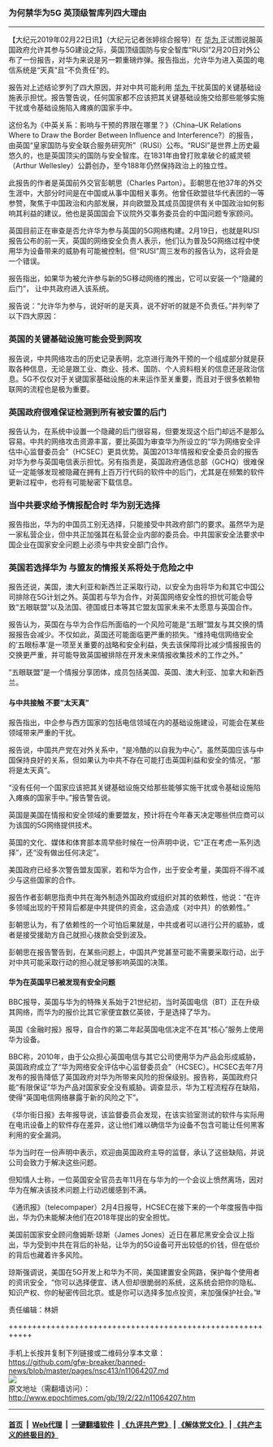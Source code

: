 ### 为何禁华为5G 英顶级智库列四大理由
------------------------

<p>
 【大纪元2019年02月22日讯】（大纪元记者张婷综合报导）在
 <a href="http://www.epochtimes.com/gb/tag/%E5%8D%8E%E4%B8%BA.html">
  华为
 </a>
 正试图说服英国政府允许其参与5G建设之际，英国顶级国防与安全智库“RUSI”2月20日对外公布了一份报告，对华为来说是另一颗重磅炸弹。报告指出，允许华为进入英国的电信系统是“天真”且“不负责任”的。
</p>
<p>
 报告对上述结论罗列了四大原因，并对中共可能利用
 <a href="http://www.epochtimes.com/gb/tag/%E5%8D%8E%E4%B8%BA.html">
  华为
 </a>
 干扰英国的关键基础设施表示担忧。报告警告说，任何国家都不应该把其关键基础设施交给那些能够实施干扰或令基础设施陷入瘫痪的国家手中。
</p>
<p>
 这份名为《中英关系：影响与干预的界限在哪里？》（China–UK Relations Where to Draw the Border Between Influence and Interference?）的报告，由英国“皇家国防与安全联合服务研究所”（RUSI）公布。“RUSI”是世界上历史最悠久的，也是英国顶尖的国防与安全智库。在1831年由曾打败拿破仑的威灵顿（Arthur Wellesley）公爵创办，至今188年仍然保持政治上的独立性。
</p>
<p>
 此报告的作者是英国前外交官彭朝思（Charles Parton）。彭朝思在他37年的外交生涯中，大部分时间是在中国或从事中国相关事务。他曾任欧盟驻华代表团的一等参赞，聚焦于中国政治和内部发展，并向欧盟及其成员国提供有关中国政治如何影响其利益的建议。他也是英国国会下议院外交事务委员会的中国问题专家顾问。
</p>
<p>
 英国目前正在审查是否允许华为参与英国的5G网络构建。2月19日，也就是RUSI报告公布的前一天，英国的网络安全负责人表示，他们认为普及5G网络过程中使用华为设备带来的威胁有可能被控制。但“RUSI”周三发布的报告认为，这将会是一个错误。
</p>
<p>
 报告指出，如果华为被允许参与新的5G移动网络的推出，它可以安装一个“隐藏的后门”， 让中共政府进入该系统。
</p>
<p>
 报告说：“允许华为参与，说好听的是天真，说不好听的就是不负责任。”并列举了以下四大原因：
</p>
<h3>
 英国的关键基础设施可能会受到网攻
</h3>
<p>
 报告说，中共网络攻击的历史记录表明，北京进行海外干预的一个组成部分就是获取各种信息，无论是跟工业、商业、技术、国防、个人资料相关的信息还是政治信息。5G不仅仅对于关键国家基础设施的未来运作至关重要，而且对于很多依赖物联网的流程也是极为重要。
</p>
<h3>
 英国政府很难保证检测到所有被安置的后门
</h3>
<p>
 报告认为，在系统中设置一个隐藏的后门很容易，但要发现这个后门却远不是那么容易。中共的网络攻击资源丰富，要比英国为审查华为所设立的“华为网络安全评估中心监督委员会”（HCSEC）更具优势。英国2013年情报和安全委员会的报告对华为参与英国电信表示担忧。另有指责是，英国政府通信总部（GCHQ）很难保证一定能够发现被隐藏在拥有上百万行代码的软件中的后门，尤其是在频繁的软件更新过程中，也将有可能秘密下载信息。
</p>
<h3>
 当中共要求给予情报配合时 华为别无选择
</h3>
<p>
 报告指出，华为的中国员工别无选择，只能接受中共政府部门的要求。虽然华为是一家私营企业，但中共正加强其在私营企业内部的委员会。中共国家安全法要求中国企业在国家安全问题上必须与中共安全部门合作。
</p>
<h3>
 英国若选择华为 与盟友的情报关系将处于危险之中
</h3>
<p>
 报告还说，美国，澳大利亚和新西兰正采取行动，以安全为由将华为和其它中国公司排除在5G计划之外。英国若与华为合作，对英国网络安全性的担忧可能会导致“五眼联盟”以及法国、德国或日本等其它盟友国家未来不太愿意与英国合作。
</p>
<p>
 报告认为，英国在与华为合作后所面临的一个风险可能是“五眼”盟友与其交换的情报报告会减少。不仅如此，英国还可能面临更严重的损失。“维持电信网络安全的‘五眼标凖’是一项至关重要的战略和安全利益，失去该保障将比减少情报报告的交换更严重，并可能导致英国被排除在开发未来情报收集技术的工作之外。”
</p>
<p>
 “五眼联盟”是一个情报分享团体，成员包括美国、英国、澳大利亚、加拿大和新西兰。
</p>
<h4>
 与中共接触 不要“太天真”
</h4>
<p>
 报告指出，中企参与西方国家的包括电信领域在内的基础设施建设，可能会在某些领域带来严重的干扰。
</p>
<p>
 报告说，中国共产党在对外关系中，“是冷酷的以自我为中心”。虽然英国应该与中国保持良好的关系，但如果认为中共不存在可能打击英国利益和安全的情况，“那将是太天真”。
</p>
<p>
 “没有任何一个国家应该把其关键基础设施交给那些能够实施干扰或令基础设施陷入瘫痪的国家手中。”报告警告说。
</p>
<p>
 英国是美国在情报和安全领域的重要盟友，预计将在今年春天决定哪些供应商可以为该国的5G网络提供技术。
</p>
<p>
 英国的文化、媒体和体育部本周早些时候在一份声明中说，它“正在考虑一系列选择”，还“没有做出任何决定”。
</p>
<p>
 美国政府已经多次警告盟友国家，若和华为合作，出于安全考量，美国将不得不减少与这些国家的合作。
</p>
<p>
 报告作者彭朝思指责中共在海外制造外国政府或组织对其的依赖性，他说：“在许多领域出现的干预背后都是中共提供的资金，这会造成（对中共）的依赖性。”
</p>
<p>
 彭朝思认为，有了依赖性的一个可怕后果就是，中共或者可以进行公开的威胁，或者是接受援助方自己就担心拨款会受到波及。
</p>
<p>
 彭朝思在报告警告到，在某些问题上，中国共产党甚至可能不需要采取行动，出于对中共可能采取行动的担心就足够影响英国的决策。
</p>
<h4>
 华为在英国早已被发现有安全问题
</h4>
<p>
 BBC报导，英国与华为的特殊关系始于21世纪初，当时英国电信（BT）正在升级其网络，而华为的报价比其它家便宜数亿英镑，于是选择了华为。
</p>
<p>
 英国《金融时报》报导，自合作的第二年起英国电信决定不在其“核心”服务上使用华为设备。
</p>
<p>
 BBC称，2010年，由于公众担心英国电信与其它公司使用华为产品会形成威胁，英国政府成立了“华为网络安全评估中心监督委员会”（HCSEC）。HCSEC去年7月发布的报告降低了英国政府对华为所带来风险的担保级别。报告称，英国政府只能“有限保证”华为产品对国家安全没有威胁。调查显示，华为工程流程存在缺陷，使得“英国电信网络暴露于新的风险之下”。
</p>
<p>
 《华尔街日报》去年报导说，该监督委员会发现，在该实验室测试的软件与实际用在电讯设备上的软件存在差异，这让他们难以确信华为设备不包含可能让任何黑客利用的安全漏洞。
</p>
<p>
 华为当时在一份声明中表示，欢迎由英国政府主导的监督，承认了这些缺陷，并说公司会致力于解决这些问题。
</p>
<p>
 但知情人士称，一位英国安全官员去年11月在与华为的一个会议上愤然离场，因对华为在解决该技术问题上行动迟缓感到不满。
</p>
<p>
 《通讯报》（telecompaper）2月4日报导，HCSEC在接下来的一个年度报告中指出，华为仍未能解决他们在2018年提出的安全担忧。
</p>
<p>
 美国前国家安全顾问詹姆斯·琼斯（James Jones）近日在慕尼黑安全会议上指出，华为受到中共在背后的补贴，让华为的5G设备可开出较低的价钱，但在低价的背后也藏着许多风险。
</p>
<p>
 琼斯强调说，美国在5G开发上和华为不同，美国建置安全网路，保护每个使用者的资讯安全，“你可以选择便宜、诱人但却很脆弱的系统，这系统会把你的隐私、知识产权、你的秘密传回北京。或是你可以选择多加点投资，来加强保护社会。”#
</p>
<p>
 责任编辑：林妍
</p>

+++++++++++++++++++++++++++++++++++++++++++++++++++++++++++<br/><br/>
手机上长按并复制下列链接或二维码分享本文章：<br/>
https://github.com/gfw-breaker/banned-news/blob/master/pages/nsc413/n11064207.md <br/>
<a href='https://github.com/gfw-breaker/banned-news/blob/master/pages/nsc413/n11064207.md'><img src='https://github.com/gfw-breaker/banned-news/blob/master/pages/nsc413/n11064207.md.png'/></a> <br/>
原文地址（需翻墙访问）：http://www.epochtimes.com/gb/19/2/22/n11064207.htm


------------------------
#### [首页](https://github.com/gfw-breaker/banned-news/blob/master/README.md) &nbsp;|&nbsp; [Web代理](https://github.com/labour-camp/helloworld) &nbsp;|&nbsp; [一键翻墙软件](https://github.com/gfw-breaker/nogfw/blob/master/README.md) &nbsp;| [《九评共产党》](https://github.com/gfw-breaker/9ping.md/blob/master/README.md#九评之一评共产党是什么) | [《解体党文化》](https://github.com/gfw-breaker/jtdwh.md/blob/master/README.md) | [《共产主义的终极目的》](https://github.com/gfw-breaker/gczydzjmd.md/blob/master/README.md)

